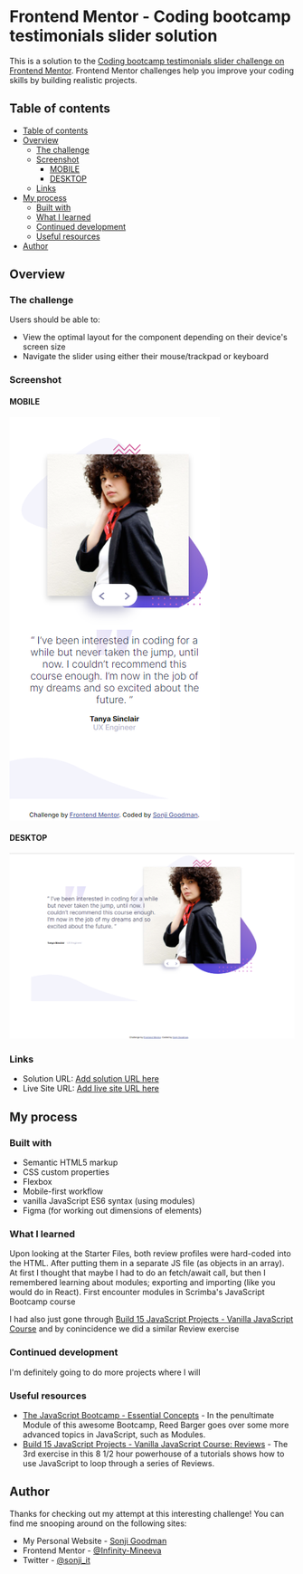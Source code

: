 # Frontend Mentor - Coding bootcamp testimonials slider solution<!-- omit in toc -->

This is a solution to the [Coding bootcamp testimonials slider challenge on Frontend Mentor](https://www.frontendmentor.io/challenges/coding-bootcamp-testimonials-slider-4FNyLA8JL). Frontend Mentor challenges help you improve your coding skills by building realistic projects. 

## Table of contents

- [Table of contents](#table-of-contents)
- [Overview](#overview)
  - [The challenge](#the-challenge)
  - [Screenshot](#screenshot)
    - [MOBILE](#mobile)
    - [DESKTOP](#desktop)
  - [Links](#links)
- [My process](#my-process)
  - [Built with](#built-with)
  - [What I learned](#what-i-learned)
  - [Continued development](#continued-development)
  - [Useful resources](#useful-resources)
- [Author](#author)


## Overview

### The challenge

Users should be able to:

- View the optimal layout for the component depending on their device's screen size
- Navigate the slider using either their mouse/trackpad or keyboard

### Screenshot

#### MOBILE
![IMAGE](./design/MOBILE_V1.png)

#### DESKTOP
![IMAGE](./design/DESKTOP_V1.png)



### Links

- Solution URL: [Add solution URL here](https://your-solution-url.com)
- Live Site URL: [Add live site URL here](https://your-live-site-url.com)

## My process

### Built with

- Semantic HTML5 markup
- CSS custom properties
- Flexbox
- Mobile-first workflow
- vanilla JavaScript ES6 syntax (using modules)
- Figma (for working out dimensions of elements)



### What I learned

Upon looking at the Starter Files, both review profiles were hard-coded into the HTML. After putting them in a separate JS file (as objects in an array). At first I thought that maybe I had to do an fetch/await call, but then I remembered learning about modules; exporting and importing (like you would do in React). First encounter modules in Scrimba's JavaScript Bootcamp course

I had also just gone through [Build 15 JavaScript Projects - Vanilla JavaScript Course](https://www.youtube.com/watch?v=3PHXvlpOkf4) and by conincidence we did a similar Review exercise

### Continued development

I'm definitely going to do more projects where I will 

### Useful resources

- [The JavaScript Bootcamp - Essential Concepts](https://scrimba.com/playlist/p7wanSd) - In the penultimate Module of this awesome Bootcamp, Reed Barger goes over some more advanced topics in JavaScript, such as Modules.
- [Build 15 JavaScript Projects - Vanilla JavaScript Course: Reviews](hhttps://youtu.be/3PHXvlpOkf4?t=2647) - The 3rd exercise in this 8 1/2 hour powerhouse of a tutorials shows how to use JavaScript to loop through a series of Reviews. 



## Author

Thanks for checking out my attempt at this interesting challenge! You can find me snooping around on the following sites:


- My Personal Website - [Sonji Goodman](https://www.sonjigoodman.com)
- Frontend Mentor - [@Infinity-Mineeva](https://www.frontendmentor.io/profile/Infinity-Mineeva)
- Twitter - [@sonji_it](https://twitter.com/sonji_it)


